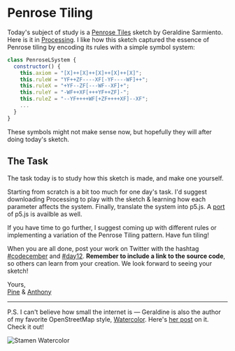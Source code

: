 # Penrose Tiling

Today's subject of study is a [Penrose Tiles](https://en.wikipedia.org/wiki/Penrose_tiling) sketch by Geraldine Sarmiento. Here is it in [Processing](https://processing.org/examples/penrosetile.html). I like how this sketch captured the essence of Penrose tiling by encoding its rules with a simple symbol system:

```js
class PenroseLSystem {
  constructor() {
    this.axiom = "[X]++[X]++[X]++[X]++[X]";
    this.ruleW = "YF++ZF----XF[-YF----WF]++";
    this.ruleX = "+YF--ZF[---WF--XF]+";
    this.ruleY = "-WF++XF[+++YF++ZF]-";
    this.ruleZ = "--YF++++WF[+ZF++++XF]--XF";
    ...
  }
}
```

These symbols might not make sense now, but hopefully they will after doing today's sketch.

## The Task

The task today is to study how this sketch is made, and make one yourself.

<sketch-day-12 />

Starting from scratch is a bit too much for one day's task. I'd suggest downloading Processing to play with the sketch & learning how each parameter affects the system. Finally, translate the system into p5.js. A [port](https://p5js.org/examples/simulate-penrose-tiles.html) of p5.js is availble as well.

If you have time to go further, I suggest coming up with different rules or implementing a variation of the Penrose Tiling pattern. Have fun tiling!

When you are all done, post your work on Twitter with the hashtag [#codecember](https://twitter.com/hashtag/codecember) and [#day12](https://twitter.com/hashtag/day12). **Remember to include a link to the source code**, so others can learn from your creation. We look forward to seeing your sketch!

Yours, <br>
[Pine](https://twitter.com/octref) & [Anthony](https://twitter.com/antfu7)

---

P.S. I can't believe how small the internet is — Geraldine is also the author of my favorite OpenStreetMap style, [Watercolor](http://maps.stamen.com/watercolor/#12/37.7706/-122.3782). Here's [her post](http://maps.stamen.com/watercolor/#12/37.7706/-122.3782) on it. Check it out!

![Stamen Watercolor](/assets/2020/12/stamen-watercolor.jpg)